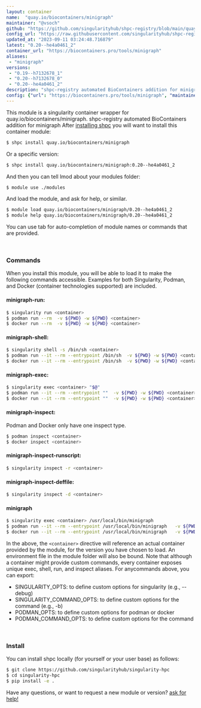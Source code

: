 ```yaml
---
layout: container
name:  "quay.io/biocontainers/minigraph"
maintainer: "@vsoch"
github: "https://github.com/singularityhub/shpc-registry/blob/main/quay.io/biocontainers/minigraph/container.yaml"
config_url: "https://raw.githubusercontent.com/singularityhub/shpc-registry/main/quay.io/biocontainers/minigraph/container.yaml"
updated_at: "2023-09-11 03:24:48.716879"
latest: "0.20--he4a0461_2"
container_url: "https://biocontainers.pro/tools/minigraph"
aliases:
 - "minigraph"
versions:
 - "0.19--h7132678_1"
 - "0.20--h7132678_0"
 - "0.20--he4a0461_2"
description: "shpc-registry automated BioContainers addition for minigraph"
config: {"url": "https://biocontainers.pro/tools/minigraph", "maintainer": "@vsoch", "description": "shpc-registry automated BioContainers addition for minigraph", "latest": {"0.20--he4a0461_2": "sha256:530228e3e79a97454e1d852e5b866353d6a8148dc8cd2ba08c7ebc01f2d04f63"}, "tags": {"0.19--h7132678_1": "sha256:724ed20de63a1b0e6ce756719edcf53c0df06885a640101cdd6fd5769e8d6a88", "0.20--h7132678_0": "sha256:e41e5ae2793d0b47165223220e06567566860e01b795900356a2513e5ff48e1d", "0.20--he4a0461_2": "sha256:530228e3e79a97454e1d852e5b866353d6a8148dc8cd2ba08c7ebc01f2d04f63"}, "docker": "quay.io/biocontainers/minigraph", "aliases": {"minigraph": "/usr/local/bin/minigraph"}}
---
```


This module is a singularity container wrapper for quay.io/biocontainers/minigraph.
shpc-registry automated BioContainers addition for minigraph
After [installing shpc](#install) you will want to install this container module:


```bash
$ shpc install quay.io/biocontainers/minigraph
```

Or a specific version:

```bash
$ shpc install quay.io/biocontainers/minigraph:0.20--he4a0461_2
```

And then you can tell lmod about your modules folder:

```bash
$ module use ./modules
```

And load the module, and ask for help, or similar.

```bash
$ module load quay.io/biocontainers/minigraph/0.20--he4a0461_2
$ module help quay.io/biocontainers/minigraph/0.20--he4a0461_2
```

You can use tab for auto-completion of module names or commands that are provided.

<br>

### Commands

When you install this module, you will be able to load it to make the following commands accessible.
Examples for both Singularity, Podman, and Docker (container technologies supported) are included.

#### minigraph-run:

```bash
$ singularity run <container>
$ podman run --rm  -v ${PWD} -w ${PWD} <container>
$ docker run --rm  -v ${PWD} -w ${PWD} <container>
```

#### minigraph-shell:

```bash
$ singularity shell -s /bin/sh <container>
$ podman run --it --rm --entrypoint /bin/sh  -v ${PWD} -w ${PWD} <container>
$ docker run --it --rm --entrypoint /bin/sh  -v ${PWD} -w ${PWD} <container>
```

#### minigraph-exec:

```bash
$ singularity exec <container> "$@"
$ podman run --it --rm --entrypoint ""  -v ${PWD} -w ${PWD} <container> "$@"
$ docker run --it --rm --entrypoint ""  -v ${PWD} -w ${PWD} <container> "$@"
```

#### minigraph-inspect:

Podman and Docker only have one inspect type.

```bash
$ podman inspect <container>
$ docker inspect <container>
```

#### minigraph-inspect-runscript:

```bash
$ singularity inspect -r <container>
```

#### minigraph-inspect-deffile:

```bash
$ singularity inspect -d <container>
```


#### minigraph

```bash
$ singularity exec <container> /usr/local/bin/minigraph
$ podman run --it --rm --entrypoint /usr/local/bin/minigraph   -v ${PWD} -w ${PWD} <container> -c " $@"
$ docker run --it --rm --entrypoint /usr/local/bin/minigraph   -v ${PWD} -w ${PWD} <container> -c " $@"
```



In the above, the `<container>` directive will reference an actual container provided
by the module, for the version you have chosen to load. An environment file in the
module folder will also be bound. Note that although a container
might provide custom commands, every container exposes unique exec, shell, run, and
inspect aliases. For anycommands above, you can export:

 - SINGULARITY_OPTS: to define custom options for singularity (e.g., --debug)
 - SINGULARITY_COMMAND_OPTS: to define custom options for the command (e.g., -b)
 - PODMAN_OPTS: to define custom options for podman or docker
 - PODMAN_COMMAND_OPTS: to define custom options for the command

<br>

### Install

You can install shpc locally (for yourself or your user base) as follows:

```bash
$ git clone https://github.com/singularityhub/singularity-hpc
$ cd singularity-hpc
$ pip install -e .
```

Have any questions, or want to request a new module or version? [ask for help!](https://github.com/singularityhub/singularity-hpc/issues)